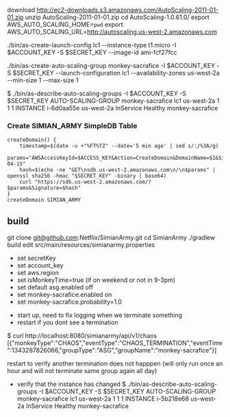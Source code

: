 
download http://ec2-downloads.s3.amazonaws.com/AutoScaling-2011-01-01.zip
unzip AutoScaling-2011-01-01.zip
cd AutoScaling-1.0.61.0/
export AWS_AUTO_SCALING_HOME=`pwd`
export AWS_AUTO_SCALING_URL=http://autoscaling.us-west-2.amazonaws.com

./bin/as-create-launch-config lc1 --instance-type t1.micro -I $ACCOUNT_KEY -S $SECRET_KEY --image-id ami-fcf27fcc

./bin/as-create-auto-scaling-group monkey-sacrafice -I $ACCOUNT_KEY -S $SECRET_KEY --launch-configuration lc1 --availability-zones us-west-2a --min-size 1 --max-size 1

$ ./bin/as-describe-auto-scaling-groups -I $ACCOUNT_KEY -S $SECRET_KEY
AUTO-SCALING-GROUP  monkey-sacrafice  lc1  us-west-2a  1  1  1
INSTANCE  i-6d0aa55e  us-west-2a  InService  Healthy  monkey-sacrafice

### Create SIMIAN_ARMY SimpleDB Table
    createDomain() {
        timestamp=$(date -u +"%FT%TZ" --date='5 min ago' | sed s/:/%3A/g)
        params="AWSAccessKeyId=$ACCESS_KEY&Action=CreateDomain&DomainName=$1&SignatureMethod=HmacSHA256&SignatureVersion=2&Timestamp=$timestamp&Version=2009-04-15"
        hash=$(echo -ne "GET\nsdb.us-west-2.amazonaws.com\n/\n$params" | openssl sha256 -hmac "$SECRET_KEY" -binary | base64)
        curl "https://sdb.us-west-2.amazonaws.com/?$params&Signature=$hash"
    }
    createDomain SIMIAN_ARMY

## build
git clone git@github.com:Netflix/SimianArmy.git
cd SimianArmy
./gradlew build
edit src/main/resources/simianarmy.properties
 - set secretKey
 - set account_key
 - set aws.region 
 - set isMonkeyTime=true (if on weekend or not in 9-3pm)
 - set default asg.enabled off
 - set monkey-sacrafice.enabled on
 - set monkey-sacrafice.probability=1.0

* start up, need to fix logging when we terminate something
* restart if you dont see a termination

$ curl http://localhost:8080/simianarmy/api/v1/chaos
[{"monkeyType":"CHAOS","eventType":"CHAOS_TERMINATION","eventTime":1343287826066,"groupType":"ASG","groupName":"monkey-sacrafice"}]

restart to verify another termination does not happpen (will only run once an hour and will not terminate same group again all day)

* verify that the instance has changed
$ ./bin/as-describe-auto-scaling-groups -I $ACCOUNT_KEY -S $SECRET_KEY
AUTO-SCALING-GROUP  monkey-sacrafice  lc1  us-west-2a  1  1  1
INSTANCE i-5b218e68 us-west-2a  InService  Healthy  monkey-sacrafice
